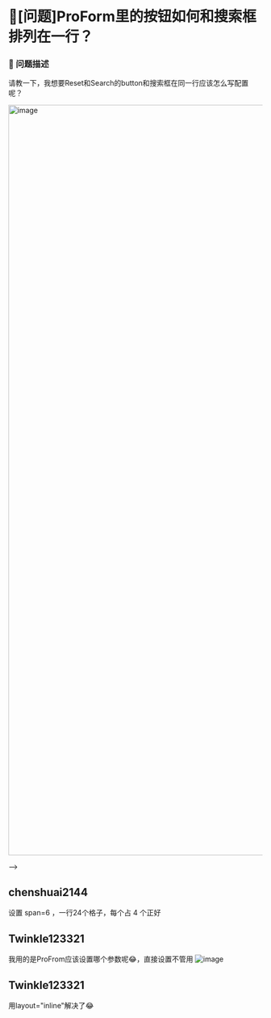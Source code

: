 # 🧐[问题]ProForm里的按钮如何和搜索框排列在一行？

### 🧐 问题描述

请教一下，我想要Reset和Search的button和搜索框在同一行应该怎么写配置呢？

<img width="1486" alt="image" src="https://user-images.githubusercontent.com/32992310/234207344-6f7b24d6-9ef7-49f4-ad14-2fd901ad90c1.png">

-->

## chenshuai2144

设置 span=6 ，一行24个格子，每个占 4 个正好

## Twinkle123321

我用的是ProFrom应该设置哪个参数呢😂，直接设置<Col span={6} ></Col>不管用
![image](https://user-images.githubusercontent.com/32992310/234451903-4432903f-ef80-4c0d-8944-0391e38cd8c9.png)

## Twinkle123321

用layout="inline"解决了😂
